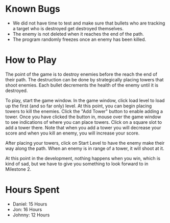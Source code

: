 # Known Bugs #
  * We did not have time to test and make sure that bullets who are tracking a target who is destroyed get destroyed themselves.
  * The enemy is not deleted when it reaches the end of the path.
  * The program randomly freezes once an enemy has been killed.

# How to Play #
The point of the game is to destroy enemies before the reach the end of their path. The destruction can be done by strategically placing towers that shoot enemies. Each bullet decrements the health of the enemy until it is destroyed.

To play, start the game window. In the game window, click load level to load up the first (and so far only) level. At this point, you can begin placing towers to kill the enemies. Click the "Add Tower" button to enable adding a tower. Once you have clicked the button in, mouse over the game window to see indications of where you can place towers. Click on a square slot to add a tower there. Note that when you add a tower you will decrease your score and when you kill an enemy, you will increase your score.

After placing your towers, click on Start Level to have the enemy make their way along the path. When an enemy is in range of a tower, it will shoot at it.

At this point in the development, nothing happens when you win, which is kind of sad, but we have to give you something to look forward to in Milestone 2.



# Hours Spent #
  * Daniel: 15 Hours
  * Jon: 16 Hours
  * Johnny: 12 Hours
